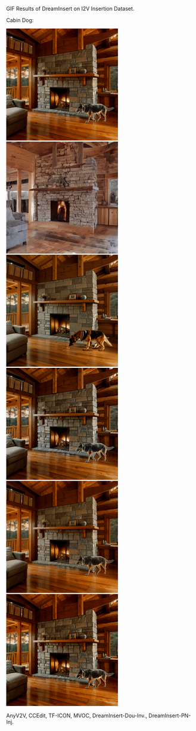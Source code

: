 GIF Results of DreamInsert on I2V Insertion Dataset.


Cabin Dog:

<img src="https://github.com/anony123454321/anonymous-work/blob/main/assets/cabin_dog/AnyV2V.gif" width="300px">
<img src="https://github.com/anony123454321/anonymous-work/blob/main/assets/cabin_dog/CCEdit.gif" width="300px">
<img src="https://github.com/anony123454321/anonymous-work/blob/main/assets/cabin_dog/TF-ICON.gif" width="300px">
<img src="https://github.com/anony123454321/anonymous-work/blob/main/assets/cabin_dog/MVOC.gif" width="300px">
<img src="https://github.com/anony123454321/anonymous-work/blob/main/assets/cabin_dog/DreamInsert-Dou-Inv.gif" width="300px">
<img src="https://github.com/anony123454321/anonymous-work/blob/main/assets/cabin_dog/DreamInsert-PN-Inj.gif" width="300px">

AnyV2V,  CCEdit,  TF-ICON,  MVOC,  DreamInsert-Dou-Inv., DreamInsert-PN-Inj.
